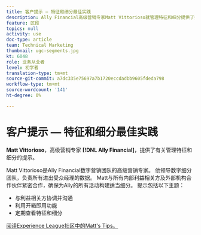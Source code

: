 ```yaml
---
title: 客户提示 — 特征和细分最佳实践
description: Ally Financial高级营销专家Matt Vittorioso就管理特征和细分提供了技巧。
feature: 区段
topics: null
activity: use
doc-type: article
team: Technical Marketing
thumbnail: ugc-segments.jpg
kt: 6048
role: 业务从业者
level: 初学者
translation-type: tm+mt
source-git-commit: a7dc335e75697a7b1720eccdadbb9605fdeda798
workflow-type: tm+mt
source-wordcount: '141'
ht-degree: 0%

---
```



# 客户提示 — 特征和细分最佳实践

**Matt Vittorioso**，高级营销专家 **[!DNL Ally Financial]**，提供了有关管理特征和细分的提示。

Matt Vittorioso是Ally Financial数字营销团队的高级营销专家。 他领导数字细分团队，负责所有进出受众经理的数据。 Matt与所有内部利益相关方及外部机构合作伙伴紧密合作，确保为Ally的所有活动构建适当细分。 提示包括以下主题：

* 与利益相关方协调并沟通
* 利用开箱即用功能
* 定期查看特征和细分

[阅读Experience League社区中的Matt&#39;s Tips。](https://experienceleaguecommunities.adobe.com/t5/adobe-audience-manager-blogs/traits-and-segments-best-practices/ba-p/367729)
